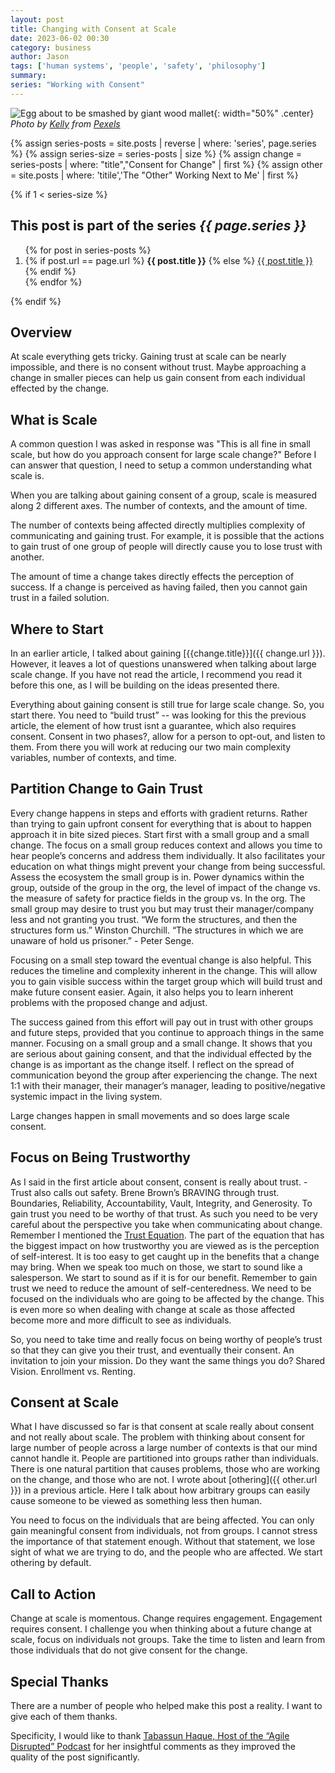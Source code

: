 ```yaml
---
layout: post
title: Changing with Consent at Scale
date: 2023-06-02 00:30
category: business
author: Jason
tags: ['human systems', 'people', 'safety', 'philosophy']
summary: 
series: "Working with Consent"
---
```


![Egg about to be smashed by giant wood mallet](/assets/img/posts/2023/06/pexels-kelly-4570692.jpg){: width="50%" .center}
_Photo by [Kelly](https://www.pexels.com/photo/crowd-of-activists-fighting-on-street-during-manifestation-4570692/) from [Pexels](https://www.pexels.com)_

{% assign series-posts = site.posts | reverse | where: 'series', page.series %}
{% assign series-size = series-posts | size %}
{% assign change = series-posts | where: "title","Consent for Change" | first %}
{% assign other = site.posts | where: 'titile','The "Other" Working Next to Me' | first %}

{% if 1 < series-size %}
<aside class="series">
  <h2>This post is part of the series <em>{{ page.series }}</em></h2>
  <ol>
    {% for post in series-posts %}
    <li>
      {% if post.url == page.url %}
      <strong>{{ post.title }}</strong>
      {% else %}
      <a href="{{ site.baseurl }}{{ post.url }}">{{ post.title }}</a>
      {% endif %}
    </li>
    {% endfor %}
  </ol>
</aside>
{% endif %}

## Overview

At scale everything gets tricky. Gaining trust at scale can be nearly impossible, and there is no consent without trust. Maybe approaching a change in smaller pieces can help us gain consent from each individual effected by the change.

## What is Scale

A common question I was asked in response was "This is all fine in small scale, but how do you approach consent for large scale change?" Before I can answer that question, I need to setup a common understanding what scale is.

When you are talking about gaining consent of a group, scale is measured along 2 different axes. The number of contexts, and the amount of time.

The number of contexts being affected directly multiplies complexity of communicating and gaining trust. For example, it is possible that the actions to gain trust of one group of people will directly cause you to lose trust with another.

The amount of time a change takes directly effects the perception of success. If a change is perceived as having failed, then you cannot gain trust in a failed solution.

## Where to Start

In an earlier article, I talked about gaining [{{change.title}}]({{ change.url }}). However, it leaves a lot of questions unanswered when talking about large scale change. If you have not read the article, I recommend you read it before this one, as I will be building on the ideas presented there.

Everything about gaining consent is still true for large scale change. So, you start there. You need to “build trust” -- was looking for this the previous article, the element of how trust isnt a guarantee, which also requires consent. Consent in two phases?, allow for a person to opt-out, and listen to them. From there you will work at reducing our two main complexity variables, number of contexts, and time.

## Partition Change to Gain Trust

Every change happens in steps and efforts with gradient returns. Rather than trying to gain upfront consent for everything that is about to happen approach it in bite sized pieces. Start first with a small group and a small change. The focus on a small group reduces context and allows you time to hear people’s concerns and address them individually. It also facilitates your education on what things might prevent your change from being successful. Assess the ecosystem the small group is in. Power dynamics within the group, outside of the group in the org, the level of impact of the change vs. the measure of safety for practice fields in the group vs. In the org. The small group may desire to trust you but may trust their manager/company less and not granting you trust. “We form the structures, and then the structures form us.” Winston Churchill. “The structures in which we are unaware of hold us prisoner.” - Peter Senge.

Focusing on a small step toward the eventual change is also helpful. This reduces the timeline and complexity inherent in the change. This will allow you to gain visible success within the target group which will build trust and make future consent easier. Again, it also helps you to learn inherent problems with the proposed change and adjust.

The success gained from this effort will pay out in trust with other groups and future steps, provided that you continue to approach things in the same manner. Focusing on a small group and a small change. It shows that you are serious about gaining consent, and that the individual effected by the change is as important as the change itself. I reflect on the spread of communication beyond the group after experiencing the change. The next 1:1 with their manager, their manager’s manager, leading to positive/negative systemic impact in the living system.

Large changes happen in small movements and so does large scale consent.

## Focus on Being Trustworthy

As I said in the first article about consent, consent is really about trust. - Trust also calls out safety. Brene Brown’s BRAVING through trust. Boundaries, Reliability, Accountability, Vault, Integrity, and Generosity. To gain trust you need to be worthy of that trust. As such you need to be very careful about the perspective you take when communicating about change. Remember I mentioned the [Trust Equation](https://trustedadvisor.com/why-trust-matters/understanding-trust/understanding-the-trust-equation). The part of the equation that has the biggest impact on how trustworthy you are viewed as is the perception of self-interest. It is too easy to get caught up in the benefits that a change may bring. When we speak too much on those, we start to sound like a salesperson. We start to sound as if it is for our benefit. Remember to gain trust we need to reduce the amount of self-centeredness. We need to be focused on the individuals who are going to be affected by the change. This is even more so when dealing with change at scale as those affected become more and more difficult to see as individuals.

So, you need to take time and really focus on being worthy of people’s trust so that they can give you their trust, and eventually their consent. An invitation to join your mission. Do they want the same things you do? Shared Vision. Enrollment vs. Renting.

## Consent at Scale

What I have discussed so far is that consent at scale really about consent and not really about scale. The problem with thinking about consent for large number of people across a large number of contexts is that our mind cannot handle it. People are partitioned into groups rather than individuals. There is one natural partition that causes problems, those who are working on the change, and those who are not. I wrote about [othering]({{ other.url }}) in a previous article. Here I talk about how arbitrary groups can easily cause someone to be viewed as something less then human.

You need to focus on the individuals that are being affected. You can only gain meaningful consent from individuals, not from groups. I cannot stress the importance of that statement enough. Without that statement, we lose sight of what we are trying to do, and the people who are affected. We start othering by default.

## Call to Action

Change at scale is momentous. Change requires engagement. Engagement requires consent. I challenge you when thinking about a future change at scale, focus on individuals not groups. Take the time to listen and learn from those individuals that do not give consent for the change.

## Special Thanks

There are a number of people who helped make this post a reality. I want to give each of them thanks.

Specificity, I would like to thank [Tabassun Haque, Host of the “Agile Disrupted” Podcast](https://agiledisrupted.com) for her insightful comments as they improved the quality of the post significantly.